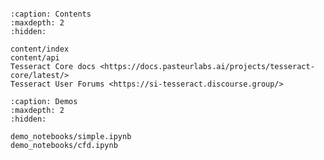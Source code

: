 ```{include} content/index.md
```


```{toctree}
:caption: Contents
:maxdepth: 2
:hidden:

content/index
content/api
Tesseract Core docs <https://docs.pasteurlabs.ai/projects/tesseract-core/latest/>
Tesseract User Forums <https://si-tesseract.discourse.group/>
```

```{toctree}
:caption: Demos
:maxdepth: 2
:hidden:

demo_notebooks/simple.ipynb
demo_notebooks/cfd.ipynb
```

